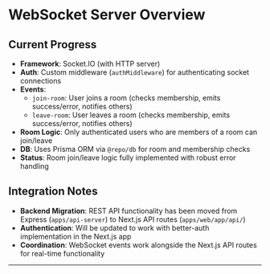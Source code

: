 # WebSocket Server Overview

## Current Progress

- **Framework**: Socket.IO (with HTTP server)
- **Auth**: Custom middleware (`authMiddleware`) for authenticating socket connections
- **Events**:
  - `join-room`: User joins a room (checks membership, emits success/error, notifies others)
  - `leave-room`: User leaves a room (checks membership, emits success/error, notifies others)
- **Room Logic**: Only authenticated users who are members of a room can join/leave
- **DB**: Uses Prisma ORM via `@repo/db` for room and membership checks
- **Status**: Room join/leave logic fully implemented with robust error handling

## Integration Notes

- **Backend Migration**: REST API functionality has been moved from Express (`apps/api-server`) to Next.js API routes (`apps/web/app/api/`)
- **Authentication**: Will be updated to work with better-auth implementation in the Next.js app
- **Coordination**: WebSocket events work alongside the Next.js API routes for real-time functionality

--- 